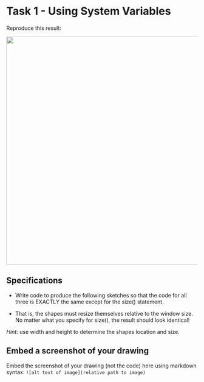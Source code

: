 # Task 1 - Using System Variables

Reproduce this result:

<img src="images/img2.png" width="600px">

## Specifications

- Write code to produce the following sketches so that the code for all three is EXACTLY the same except for the size() statement. 

- That is, the shapes must resize themselves relative to the window size. No matter what you specify for size(), the result should look identical!

*Hint*: use width and height to determine the shapes location and size.

## Embed a screenshot of your drawing

Embed the screenshot of your drawing (not the code) here using markdown syntax: `![alt text of image](relative path to image)`